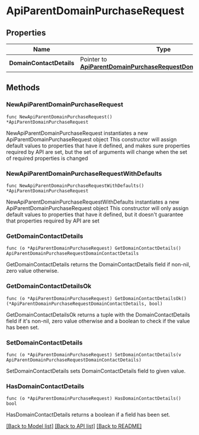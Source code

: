 # ApiParentDomainPurchaseRequest

## Properties

Name | Type | Description | Notes
------------ | ------------- | ------------- | -------------
**DomainContactDetails** | Pointer to [**ApiParentDomainPurchaseRequestDomainContactDetails**](ApiParentDomainPurchaseRequestDomainContactDetails.md) |  | [optional] 

## Methods

### NewApiParentDomainPurchaseRequest

`func NewApiParentDomainPurchaseRequest() *ApiParentDomainPurchaseRequest`

NewApiParentDomainPurchaseRequest instantiates a new ApiParentDomainPurchaseRequest object
This constructor will assign default values to properties that have it defined,
and makes sure properties required by API are set, but the set of arguments
will change when the set of required properties is changed

### NewApiParentDomainPurchaseRequestWithDefaults

`func NewApiParentDomainPurchaseRequestWithDefaults() *ApiParentDomainPurchaseRequest`

NewApiParentDomainPurchaseRequestWithDefaults instantiates a new ApiParentDomainPurchaseRequest object
This constructor will only assign default values to properties that have it defined,
but it doesn't guarantee that properties required by API are set

### GetDomainContactDetails

`func (o *ApiParentDomainPurchaseRequest) GetDomainContactDetails() ApiParentDomainPurchaseRequestDomainContactDetails`

GetDomainContactDetails returns the DomainContactDetails field if non-nil, zero value otherwise.

### GetDomainContactDetailsOk

`func (o *ApiParentDomainPurchaseRequest) GetDomainContactDetailsOk() (*ApiParentDomainPurchaseRequestDomainContactDetails, bool)`

GetDomainContactDetailsOk returns a tuple with the DomainContactDetails field if it's non-nil, zero value otherwise
and a boolean to check if the value has been set.

### SetDomainContactDetails

`func (o *ApiParentDomainPurchaseRequest) SetDomainContactDetails(v ApiParentDomainPurchaseRequestDomainContactDetails)`

SetDomainContactDetails sets DomainContactDetails field to given value.

### HasDomainContactDetails

`func (o *ApiParentDomainPurchaseRequest) HasDomainContactDetails() bool`

HasDomainContactDetails returns a boolean if a field has been set.


[[Back to Model list]](../README.md#documentation-for-models) [[Back to API list]](../README.md#documentation-for-api-endpoints) [[Back to README]](../README.md)


